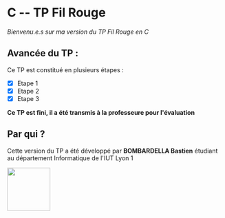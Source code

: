 # C -- TP Fil Rouge

*Bienvenu.e.s sur ma version du TP Fil Rouge en C*

## Avancée du TP :
Ce TP est constitué en plusieurs étapes :

* [x]  Etape 1
* [x]  Etape 2
* [x]  Etape 3

**Ce TP est fini, il a été transmis à la professeure pour l'évaluation**

## Par qui ?
Cette version du TP a été développé par **BOMBARDELLA Bastien** étudiant au département Informatique de l'IUT Lyon 1
<div style="width: 100%;"><img src="https://iut.univ-lyon1.fr/uas/IUT2015/LOGO/logositeweb_72ppp.png" height="100px" style="margin: 0 auto;"></div>
